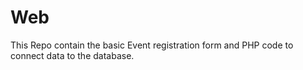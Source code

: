 # Web
This Repo contain the basic Event registration form and PHP code to connect data to the database.
